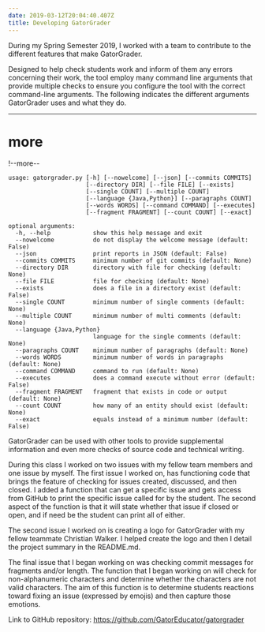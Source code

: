 ```yaml
---
date: 2019-03-12T20:04:40.407Z
title: Developing GatorGrader
---
```

During my Spring Semester 2019, I worked with a team to contribute to the different features that make GatorGrader.

Designed to help check students work and inform of them any errors concerning their work, the tool employ many command line arguments that provide multiple checks to ensure you configure the tool with the correct command-line arguments. The following indicates the different arguments GatorGrader uses and what they do.

---
# more

!--more--

```
usage: gatorgrader.py [-h] [--nowelcome] [--json] [--commits COMMITS]
                      [--directory DIR] [--file FILE] [--exists]
                      [--single COUNT] [--multiple COUNT]
                      [--language {Java,Python}] [--paragraphs COUNT]
                      [--words WORDS] [--command COMMAND] [--executes]
                      [--fragment FRAGMENT] [--count COUNT] [--exact]

optional arguments:
  -h, --help            show this help message and exit
  --nowelcome           do not display the welcome message (default: False)
  --json                print reports in JSON (default: False)
  --commits COMMITS     minimum number of git commits (default: None)
  --directory DIR       directory with file for checking (default: None)
  --file FILE           file for checking (default: None)
  --exists              does a file in a directory exist (default: False)
  --single COUNT        minimum number of single comments (default: None)
  --multiple COUNT      minimum number of multi comments (default: None)
  --language {Java,Python}
                        language for the single comments (default: None)
  --paragraphs COUNT    minimum number of paragraphs (default: None)
  --words WORDS         minimum number of words in paragraphs (default: None)
  --command COMMAND     command to run (default: None)
  --executes            does a command execute without error (default: False)
  --fragment FRAGMENT   fragment that exists in code or output (default: None)
  --count COUNT         how many of an entity should exist (default: None)
  --exact               equals instead of a minimum number (default: False)
```

GatorGrader can be used with other tools to provide supplemental information and even more checks of source code and technical writing.

During this class I worked on two issues with my fellow team members and one issue by myself. The first issue I worked on, has functioning code that brings the feature of checking for issues created, discussed, and then closed. I added a function that can get a specific issue and gets access from GitHub to print the specific issue called for by the student. The second aspect of the function is that it will state whether that issue if closed or open, and if need be the student can print all of either.

The second issue I worked on is creating a logo for GatorGrader with my fellow teammate Christian Walker. I helped create the logo and then I detail the project summary in the README.md.

The final issue that I began working on was checking commit messages for fragments and/or length. The function that I began working on will check for non-alphanumeric characters and determine whether the characters are not valid characters. The aim of this function is to determine students reactions toward fixing an issue (expressed by emojis) and then capture those emotions.

Link to GitHub repository: https://github.com/GatorEducator/gatorgrader
